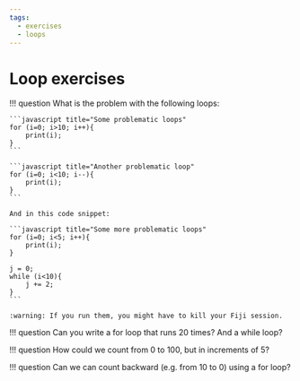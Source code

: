```yaml
---
tags:
  - exercises
  - loops
---
```

# Loop exercises

!!! question
    What is the problem with the following loops:

    ```javascript title="Some problematic loops"
    for (i=0; i>10; i++){
        print(i);
    }
    ```

    ```javascript title="Another problematic loop"
    for (i=0; i<10; i--){
        print(i);
    }
    ```

    And in this code snippet:

    ```javascript title="Some more problematic loops"
    for (i=0; i<5; i++){
        print(i);
    }

    j = 0;
    while (i<10){
        j += 2;
    }
    ```

    :warning: If you run them, you might have to kill your Fiji session.

!!! question
    Can you write a for loop that runs 20 times? And a while loop?

!!! question
    How could we count from 0 to 100, but in increments of 5?

!!! question
    Can we can count backward (e.g. from 10 to 0) using a for loop?
